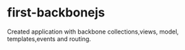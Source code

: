 # first-backbonejs
Created application with backbone collections,views, model, templates,events and routing.
